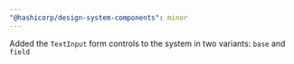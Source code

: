 ```yaml
---
"@hashicorp/design-system-components": minor
---
```


Added the `TextInput` form controls to the system in two variants: `base` and `field`
